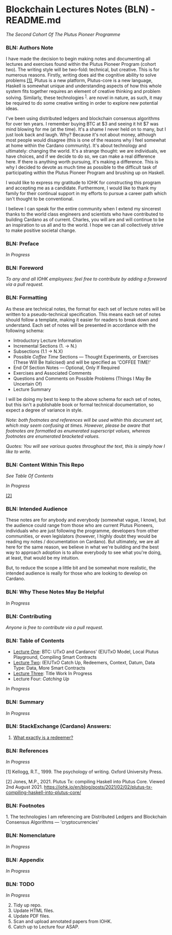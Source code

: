 # Blockchain Lectures Notes (BLN) - README.md

*The Second Cohort Of The Plutus Pioneer Programme*

### BLN: Authors Note

I have made the decision to begin making notes and documenting all lectures and exercises found within the Plutus Pioneer Program (cohort two). The writing style will be two-fold: technical, but creative. This is for numerous reasons. Firstly, writing does aid the cognitive ability to solve problems [[1]](#1), Plutus is a new platform, Plutus-core is a new language, Haskell is somewhat unique and understanding aspects of how this whole system fits together requires an element of creative thinking and problem solving. Similarly, these technologies <sup>[1](#fn1)</sup>. are novel in nature, as such, it may be required to do some creative writing in order to explore new potential ideas.

I've been using distributed ledgers and blockchain consensus algorithms for over ten years. I remember buying BTC at \$3 and seeing it hit \$7 was mind blowing for me (at the time). It's a shame I never held on to many, but I just look back and laugh. Why? Because it's not about money, although most people would disagree (this is one of the reasons why I feel somewhat at home within the Cardano community). It's about technology and ultimately: changing the world. It's a strange thought: we are individuals, we have choices, and if we decide to do so, we can make a real difference here. If there is anything worth pursuing, it's making a difference. This is why I decided to devote as much time as possible to the difficult task of participating within the Plutus Pioneer Program and brushing up on Haskell.

I would like to express my gratitude to IOHK for constructing this program and accepting me as a candidate. Furthermore, I would like to thank my family for their continual support in my efforts to pursue a career path which isn't thought to be conventional.

I believe I can speak for the entire community when I extend my sincerest thanks to the world class engineers and scientists who have contributed to building Cardano as of current. Charles, you will are and will continue to be an inspiration to us all and to the world. I hope we can all collectively strive to make positive societal change.

### BLN: Preface

*In Progress*

### BLN: Foreword

*To any and all IOHK employees: feel free to contribute by adding a foreword via a pull request.*

### BLN: Formatting

As these are technical notes, the format for each set of lecture notes will be written to a pseudo-technical specification. This means each set of notes should follow a template, making it easier for readers to break down and understand. Each set of notes will be presented in accordance with the following schema:

* Introductory Lecture Information
* Incremental Sections (1. → N.)
* Subsections (1.1 → N.X)
* Possible *Coffee Time* Sections — Thought Experiments, or Exercises (These Will Be Italicised) and will be specified as 'COFFEE TIME!'
* End Of Section Notes — Optional, Only If Required
* Exercises and Associated Comments
* Questions and Comments on Possible Problems (Things I May Be Uncertain Of)
* Lecture Summary

I will be doing my best to keep to the above schema for each set of notes, but this isn't a publishable book or formal technical documentation, so expect a degree of variance in style.

*Note: both footnotes and references will be used within this document set, which may seem confusing at times. However, please be aware that footnotes are formatted as enumerated superscript values, whereas footnotes are enumerated bracketed values.*

*Quotes: You will see various quotes throughout the text, this is simply how I like to write.*

### BLN: Content Within This Repo

*See Table Of Contents*

*In Progress*

[[2]](#2)

### BLN: Intended Audience

These notes are for anybody and everybody (somewhat vague, I know), but the audience could range from those who are current Plutus Pioneers, individuals who are just following the programme, developers from other communities, or even legislators (however, I highly doubt they would be reading my notes / documentation on Cardano). But ultimately, we are all here for the same reason, we believe in what we're building and the best way to approach adoption is to allow everybody to see what you're doing, at least, that would be my intuition.

But, to reduce the scope a little bit and be somewhat more realistic, the intended audience is really for those who are looking to develop on Cardano.

### BLN: Why These Notes May Be Helpful

*In Progress*

### BLN: Contributing

*Anyone is free to contribute via a pull request.*

### BLN: Table of Contents

 - [Lecture One](1-Lecture-One.md): BTC: UTxO and Cardanos' (E)UTxO Model, Local Plutus Playground, Compiling Smart Contracts
 - [Lecture Two](2-Lecture-Two.md): (E)UTxO Catch Up, Redeemers, Context, Datum, Data Type: Data, More Smart Contracts
 - [Lecture Three](3-Lecture-Three.md): Title Work In Progress
 - Lecture Four: *Catching Up*

*In Progress*

### BLN: Summary

*In Progress*

### BLN: StackExchange (Cardano) Answers:

1. [What exactly is a redeemer?](https://cardano.stackexchange.com/questions/471/what-exactly-is-a-redeemer/2208#2208)

### BLN: References

*In Progress*

<a id="1">[1]</a>
Kellogg, R.T., 1999.
The psychology of writing.
Oxford University Press.

<a id="2">[2]</a>
Jones, M.P., 2021.
Plutus Tx: compiling Haskell into Plutus Core. Viewed 2nd August 2021.
<https://iohk.io/en/blog/posts/2021/02/02/plutus-tx-compiling-haskell-into-plutus-core/>

### BLN: Footnotes

<a id="fn1">1.</a> The technologies I am referencing are Distributed Ledgers and Blockchain Consensus Algorithms — 'cryptocurrencies'

### BLN: Nomenclature

*In Progress*

### BLN: Appendix

*In Progress*

### BLN: TODO

*In Progress*

2. Tidy up repo.
3. Update HTML files.
4. Update PDF files.
5. Scan and upload annotated papers from IOHK.
6. Catch up to Lecture four ASAP.
